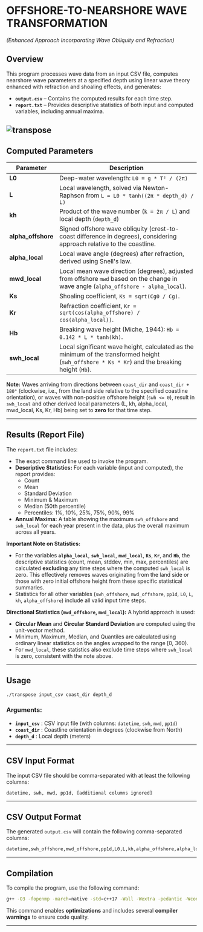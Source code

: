 # OFFSHORE-TO-NEARSHORE WAVE TRANSFORMATION
*(Enhanced Approach Incorporating Wave Obliquity and Refraction)*

## Overview

This program processes wave data from an input CSV file, computes nearshore wave parameters at a specified depth using linear wave theory enhanced with refraction and shoaling effects, and generates:

- **`output.csv`** – Contains the computed results for each time step.
- **`report.txt`** – Provides descriptive statistics of both input and computed variables, including annual maxima.

![transpose](https://github.com/user-attachments/assets/4e49cd6a-75bf-4e3d-9e5d-d905f913f08e)
---
## Computed Parameters

| Parameter         | Description |
|------------------|-------------|
| **L0** | Deep-water wavelength: `L0 = g * T² / (2π)` |
| **L** | Local wavelength, solved via Newton-Raphson from `L = L0 * tanh((2π * depth_d) / L)` |
| **kh** | Product of the wave number (`k = 2π / L`) and local depth (`depth_d`) |
| **alpha_offshore** | Signed offshore wave obliquity (crest-to-coast difference in degrees), considering approach relative to the coastline. |
| **alpha_local** | Local wave angle (degrees) after refraction, derived using Snell's law. |
| **mwd_local** | Local mean wave direction (degrees), adjusted from offshore `mwd` based on the change in wave angle (`alpha_offshore - alpha_local`). |
| **Ks** | Shoaling coefficient, `Ks = sqrt(Cg0 / Cg)`. |
| **Kr** | Refraction coefficient, `Kr = sqrt(cos(alpha_offshore) / cos(alpha_local))`. |
| **Hb** | Breaking wave height (Miche, 1944): `Hb = 0.142 * L * tanh(kh)`. |
| **swh_local** | Local significant wave height, calculated as the minimum of the transformed height (`swh_offshore * Ks * Kr`) and the breaking height (`Hb`). |

**Note:** Waves arriving from directions between `coast_dir` and `coast_dir + 180°` (clockwise, i.e., from the land side relative to the specified coastline orientation), or waves with non-positive offshore height (`swh <= 0`), result in `swh_local` and other derived local parameters (L, kh, alpha_local, mwd_local, Ks, Kr, Hb) being set to **zero** for that time step.

---
## Results (Report File)

The `report.txt` file includes:

- The exact command line used to invoke the program.
- **Descriptive Statistics:** For each variable (input and computed), the report provides:
    - Count
    - Mean
    - Standard Deviation
    - Minimum & Maximum
    - Median (50th percentile)
    - Percentiles: 1%, 10%, 25%, 75%, 90%, 99%
- **Annual Maxima:** A table showing the maximum `swh_offshore` and `swh_local` for each year present in the data, plus the overall maximum across all years.

**Important Note on Statistics:**
- For the variables **`alpha_local`**, **`swh_local`**, **`mwd_local`**, **`Ks`**, **`Kr`**, and **`Hb`**, the descriptive statistics (count, mean, stddev, min, max, percentiles) are calculated **excluding** any time steps where the computed `swh_local` is zero. This effectively removes waves originating from the land side or those with zero initial offshore height from these specific statistical summaries.
- Statistics for all other variables (`swh_offshore`, `mwd_offshore`, `pp1d`, `L0`, `L`, `kh`, `alpha_offshore`) include all valid input time steps.

**Directional Statistics (`mwd_offshore`, `mwd_local`):**
A hybrid approach is used:
- **Circular Mean** and **Circular Standard Deviation** are computed using the unit-vector method.
- Minimum, Maximum, Median, and Quantiles are calculated using ordinary linear statistics on the angles wrapped to the range [0, 360).
- For `mwd_local`, these statistics also exclude time steps where `swh_local` is zero, consistent with the note above.

---

## Usage

```sh
./transpose input_csv coast_dir depth_d
```

### Arguments:
- **`input_csv`** : CSV input file (with columns: `datetime`, `swh`, `mwd`, `pp1d`)
- **`coast_dir`** : Coastline orientation in degrees (clockwise from North)
- **`depth_d`** : Local depth (meters)

---

## CSV Input Format

The input CSV file should be comma-separated with at least the following columns:

```csv
datetime, swh, mwd, pp1d, [additional columns ignored]
```

---

## CSV Output Format

The generated `output.csv` will contain the following comma-separated columns:

```csv
datetime,swh_offshore,mwd_offshore,pp1d,L0,L,kh,alpha_offshore,alpha_local,swh_local,mwd_local,Ks,Kr,Hb
```

---

## Compilation

To compile the program, use the following command:

```sh
g++ -O3 -fopenmp -march=native -std=c++17 -Wall -Wextra -pedantic -Wconversion -Wsign-conversion -static -static-libgcc -static-libstdc++ -o transpose transpose.cpp
```

This command enables **optimizations** and includes several **compiler warnings** to ensure code quality.

---
